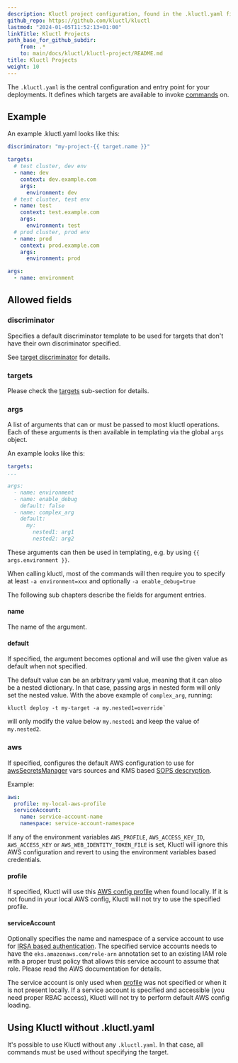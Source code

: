 ```yaml
---
description: Kluctl project configuration, found in the .kluctl.yaml file.
github_repo: https://github.com/kluctl/kluctl
lastmod: "2024-01-05T11:52:13+01:00"
linkTitle: Kluctl Projects
path_base_for_github_subdir:
    from: .*
    to: main/docs/kluctl/kluctl-project/README.md
title: Kluctl Projects
weight: 10
---
```






The `.kluctl.yaml` is the central configuration and entry point for your deployments. It defines which targets are
available to invoke [commands](../commands) on.

## Example

An example .kluctl.yaml looks like this:

```yaml
discriminator: "my-project-{{ target.name }}"

targets:
  # test cluster, dev env
  - name: dev
    context: dev.example.com
    args:
      environment: dev
  # test cluster, test env
  - name: test
    context: test.example.com
    args:
      environment: test
  # prod cluster, prod env
  - name: prod
    context: prod.example.com
    args:
      environment: prod

args:
  - name: environment
```

## Allowed fields

### discriminator

Specifies a default discriminator template to be used for targets that don't have
their own discriminator specified.

See [target discriminator](./targets/#discriminator) for details.

### targets

Please check the [targets](./targets) sub-section for details.

### args

A list of arguments that can or must be passed to most kluctl operations. Each of these arguments is then available
in templating via the global `args` object.

An example looks like this:
```yaml
targets:
...

args:
  - name: environment
  - name: enable_debug
    default: false
  - name: complex_arg
    default:
      my:
        nested1: arg1
        nested2: arg2
```

These arguments can then be used in templating, e.g. by using `{{ args.environment }}`.

When calling kluctl, most of the commands will then require you to specify at least `-a environment=xxx` and optionally
`-a enable_debug=true`

The following sub chapters describe the fields for argument entries.

#### name
The name of the argument.

#### default
If specified, the argument becomes optional and will use the given value as default when not specified.

The default value can be an arbitrary yaml value, meaning that it can also be a nested dictionary. In that case, passing
args in nested form will only set the nested value. With the above example of `complex_arg`, running:

```
kluctl deploy -t my-target -a my.nested1=override`
```

will only modify the value below `my.nested1` and keep the value of `my.nested2`.

### aws
If specified, configures the default AWS configuration to use for
[awsSecretsManager](../templating/variable-sources.md#awssecretsmanager) vars sources and KMS based
[SOPS descryption](../deployments/sops.md).

Example:

```yaml
aws:
  profile: my-local-aws-profile
  serviceAccount:
    name: service-account-name
    namespace: service-account-namespace
```

If any of the environment variables `AWS_PROFILE`, `AWS_ACCESS_KEY_ID`, `AWS_ACCESS_KEY` or `AWS_WEB_IDENTITY_TOKEN_FILE`
is set, Kluctl will ignore this AWS configuration and revert to using the environment variables based credentials.

#### profile
If specified, Kluctl will use this [AWS config profile](https://docs.aws.amazon.com/cli/latest/userguide/cli-configure-files.html#cli-configure-files-using-profiles)
when found locally. If it is not found in your local AWS config, Kluctl will not try to use the specified profile.

#### serviceAccount
Optionally specifies the name and namespace of a service account to use for [IRSA based authentication](https://docs.aws.amazon.com/eks/latest/userguide/iam-roles-for-service-accounts.html).
The specified service accounts needs to have the `eks.amazonaws.com/role-arn` annotation set to an existing IAM role
with a proper trust policy that allows this service account to assume that role. Please read the AWS documentation
for details.

The service account is only used when [profile](#profile) was not specified or when it is not present locally.
If a service account is specified and accessible (you need proper RBAC access), Kluctl will not try to perform default
AWS config loading.

## Using Kluctl without .kluctl.yaml

It's possible to use Kluctl without any `.kluctl.yaml`. In that case, all commands must be used without specifying the
target.
